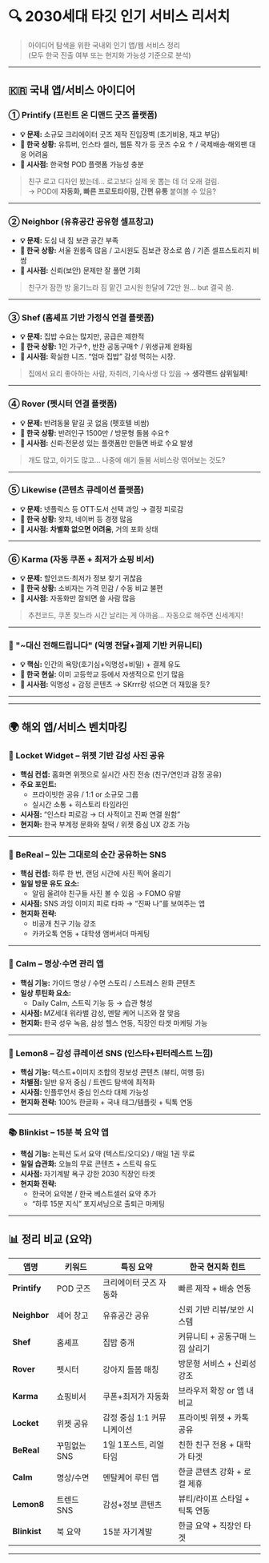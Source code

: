 # 🔍 2030세대 타깃 인기 서비스 리서치

> 아이디어 탐색을 위한 국내외 인기 앱/웹 서비스 정리  
> (모두 한국 진출 여부 또는 현지화 가능성 기준으로 분석)

---

## 🇰🇷 국내 앱/서비스 아이디어

### ① Printify (프린트 온 디맨드 굿즈 플랫폼)
- **💡 문제:** 소규모 크리에이터 굿즈 제작 진입장벽 (초기비용, 재고 부담)
- **📍 한국 상황:** 유튜버, 인스타 셀러, 웹툰 작가 등 굿즈 수요 ↑ / 국제배송·해외팬 대응 어려움
- **🚩 시사점:** 한국형 POD 플랫폼 가능성 충분

> 친구 로고 디자인 봤는데… 로고보다 실제 옷 뽑는 데 더 오래 걸림.  
> → POD에 **자동화, 빠른 프로토타이핑, 간편 유통** 붙여볼 수 있음?

---

### ② Neighbor (유휴공간 공유형 셀프창고)
- **💡 문제:** 도심 내 짐 보관 공간 부족
- **📍 한국 상황:** 서울 원룸족 많음 / 고시원도 짐보관 장소로 씀 / 기존 셀프스토리지 비쌈
- **🚩 시사점:** 신뢰(보안) 문제만 잘 풀면 기회

> 친구가 잠깐 방 옮기느라 짐 맡긴 고시원 한달에 72만 원... but 결국 씀.

---

### ③ Shef (홈셰프 기반 가정식 연결 플랫폼)
- **💡 문제:** 집밥 수요는 많지만, 공급은 제한적
- **📍 한국 상황:** 1인 가구↑, 반찬 공동구매↑ / 위생규제 완화됨
- **🚩 시사점:** 확실한 니즈. “엄마 집밥” 감성 먹히는 시장.

> 집에서 요리 좋아하는 사람, 자취러, 기숙사생 다 있음 → **생각랜드 삼위일체!**

---

### ④ Rover (펫시터 연결 플랫폼)
- **💡 문제:** 반려동물 맡길 곳 없음 (펫호텔 비쌈)
- **📍 한국 상황:** 반려인구 1500만 / 방문형 돌봄 수요↑
- **🚩 시사점:** 신뢰·전문성 있는 플랫폼만 만들면 바로 수요 발생

> 개도 많고, 아기도 많고... 나중에 애기 돌봄 서비스랑 엮어보는 것도?

---

### ⑤ Likewise (콘텐츠 큐레이션 플랫폼)
- **💡 문제:** 넷플릭스 등 OTT·도서 선택 과잉 → 결정 피로감
- **📍 한국 상황:** 왓챠, 네이버 등 경쟁 많음
- **🚩 시사점:** **차별화 없으면 어려움**, 거의 포화 상태

---

### ⑥ Karma (자동 쿠폰 + 최저가 쇼핑 비서)
- **💡 문제:** 할인코드·최저가 정보 찾기 귀찮음
- **📍 한국 상황:** 소비자는 가격 민감 / 수동 비교 불편
- **🚩 시사점:** 자동화만 잘되면 쓸 사람 많음

> 추천코드, 쿠폰 찾느라 시간 날리는 게 아까움... 자동으로 해주면 신세계지!

---

### 🧨 "~대신 전해드립니다" (익명 전달+결제 기반 커뮤니티)
- **💡 핵심:** 인간의 욕망(호기심+익명성+비밀) + 결제 유도
- **📍 한국 현실:** 이미 고등학교 등에서 자생적으로 인기 많음
- **🚩 시사점:** 익명성 + 감정 콘텐츠 → SKrrr랑 섞으면 더 재밌을 듯?

---

---

## 🌍 해외 앱/서비스 벤치마킹

### 📸 Locket Widget – 위젯 기반 감성 사진 공유
- **핵심 컨셉:** 홈화면 위젯으로 실시간 사진 전송 (친구/연인과 감정 공유)
- **주요 포인트:**
  - 프라이빗한 공유 / 1:1 or 소규모 그룹
  - 실시간 소통 + 히스토리 타임라인
- **시사점:** “인스타 피로감 → 더 사적이고 진짜 연결 원함”
- **현지화:** 한국 부계정 문화와 찰떡 / 위젯 중심 UX 강조 가능

---

### 🤳 BeReal – 있는 그대로의 순간 공유하는 SNS
- **핵심 컨셉:** 하루 한 번, 랜덤 시간에 사진 찍어 올리기
- **일일 방문 유도 요소:**
  - 알림 울려야 친구들 사진 볼 수 있음 → FOMO 유발
- **시사점:** SNS 과잉 이미지 피로 타파 → “진짜 나”를 보여주는 앱
- **현지화 전략:**
  - 비공개 친구 기능 강조
  - 카카오톡 연동 + 대학생 앰버서더 마케팅

---

### 🧘 Calm – 명상·수면 관리 앱
- **핵심 기능:** 가이드 명상 / 수면 스토리 / 스트레스 완화 콘텐츠
- **일상 루틴화 요소:**
  - Daily Calm, 스트릭 기능 등 → 습관 형성
- **시사점:** MZ세대 워라밸 감성, 멘탈 케어 니즈와 잘 맞음
- **현지화:** 한국 성우 녹음, 삼성 헬스 연동, 직장인 타겟 마케팅 가능

---

### 🌿 Lemon8 – 감성 큐레이션 SNS (인스타+핀터레스트 느낌)
- **핵심 기능:** 텍스트+이미지 조합의 정보성 콘텐츠 (뷰티, 여행 등)
- **차별점:** 일반 유저 중심 / 트렌드 탐색에 최적화
- **시사점:** 인플루언서 중심 인스타 대체 가능성
- **현지화 전략:** 100% 한글화 + 국내 태그/템플릿 + 틱톡 연동

---

### 📚 Blinkist – 15분 북 요약 앱
- **핵심 기능:** 논픽션 도서 요약 (텍스트/오디오) / 매일 1권 무료
- **일일 습관화:** 오늘의 무료 콘텐츠 + 스트릭 유도
- **시사점:** 자기계발 욕구 강한 2030 직장인 타겟
- **현지화 전략:**
  - 한국어 요약본 / 한국 베스트셀러 요약 추가
  - “하루 15분 지식” 포지셔닝으로 출퇴근 마케팅

---

## 📊 정리 비교 (요약)

| 앱명 | 키워드 | 특징 요약 | 한국 현지화 힌트 |
|---|---|---|---|
| **Printify** | POD 굿즈 | 크리에이터 굿즈 자동화 | 빠른 제작 + 배송 연동 |
| **Neighbor** | 셰어 창고 | 유휴공간 공유 | 신뢰 기반 리뷰/보안 시스템 |
| **Shef** | 홈셰프 | 집밥 중개 | 커뮤니티 + 공동구매 느낌 살리기 |
| **Rover** | 펫시터 | 강아지 돌봄 매칭 | 방문형 서비스 + 신뢰성 강조 |
| **Karma** | 쇼핑비서 | 쿠폰+최저가 자동화 | 브라우저 확장 or 앱 내 비교 |
| **Locket** | 위젯 공유 | 감정 중심 1:1 커뮤니케이션 | 프라이빗 위젯 + 카톡 공유 |
| **BeReal** | 꾸밈없는 SNS | 1일 1포스트, 리얼타임 | 친한 친구 전용 + 대학가 타겟 |
| **Calm** | 명상/수면 | 멘탈케어 루틴 앱 | 한글 콘텐츠 강화 + 로컬 제휴 |
| **Lemon8** | 트렌드 SNS | 감성+정보 콘텐츠 | 뷰티/라이프 스타일 + 틱톡 연동 |
| **Blinkist** | 북 요약 | 15분 자기계발 | 한글 요약 + 직장인 타겟 |

---
